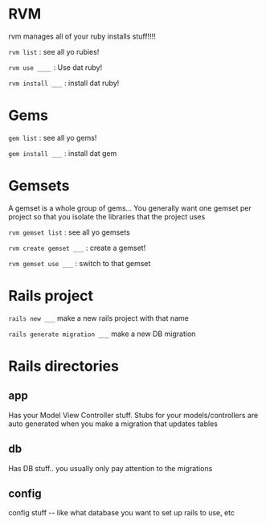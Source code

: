 # RVM

rvm manages all of your ruby installs stuff!!!!

`rvm list` : see all yo rubies!

`rvm use ____` : Use dat ruby!

`rvm install ___` : install dat ruby!

# Gems

`gem list` : see all yo gems!

`gem install ___` : install dat gem

# Gemsets 

A gemset is a whole group of gems... 
You generally want one gemset per project so that you isolate the libraries
that the project uses

`rvm gemset list` : see all yo gemsets

`rvm create gemset ___` : create a gemset! 

`rvm gemset use ___` : switch to that gemset

# Rails project

`rails new ___` make a new rails project with that name

`rails generate migration ___` make a new DB migration

# Rails directories

## app

Has your Model View Controller stuff. Stubs for your models/controllers
are auto generated when you make a migration that updates tables

## db

Has DB stuff.. you usually only pay attention to the migrations

## config

config stuff -- like what database you want to set up rails to use, etc
